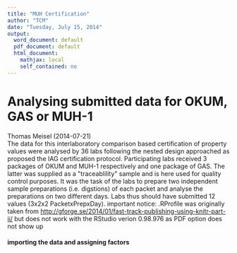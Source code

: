 ```yaml
---
title: "MUH Certification"
author: "TCM"
date: "Tuesday, July 15, 2014"
output:
  word_document: default
  pdf_document: default
  html_document:
    mathjax: local
    self_contained: no
---
```


Analysing submitted data for OKUM, GAS or MUH-1
========================================================
Thomas Meisel (2014-07-21)  
The data for this interlaboratory comparison based certification of property values were analysed by 36 labs following the nested design approached as proposed the IAG certification protocol. Participating labs received 3 packages of OKUM and MUH-1 respectively and one package of GAS. The latter was supplied as a "traceablility" sample and is here used for quality control purposes. It was the task of the labs to prepare two independent sample preparations (i.e. digstions) of each packet and analyse the preparations on two different days. Labs thus should have submitted 12 values (3x2x2 PacketxPrepxDay). 
important notice: 
.RProfile was originally taken from http://gforge.se/2014/01/fast-track-publishing-using-knitr-part-ii/
but does not work with the RStudio verion 0.98.976 as PDF option does not show up


#### importing the data and assigning factors



















































